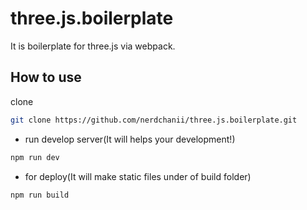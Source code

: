 # three.js.boilerplate
It is boilerplate for three.js via webpack.


## How to use

clone

```bash
git clone https://github.com/nerdchanii/three.js.boilerplate.git
```
- run develop server(It will helps your development!)
```bash
npm run dev
```

- for deploy(It will make static files under of build folder)

```bash
npm run build
```